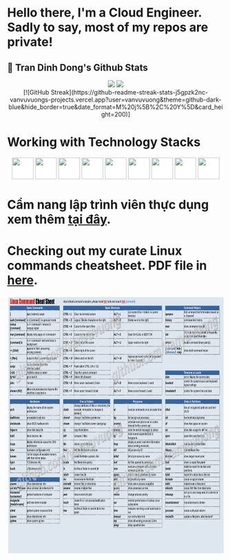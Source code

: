 <h1>Hello there, I'm a Cloud Engineer. Sadly to say, most of my repos are private!</h1>

<h2>👋 Tran Dinh Dong's Github Stats </h2>
<div align="center" style="display: inline_block">
  <img height="275em" src="https://github-readme-stats-mauve-seven-81.vercel.app/api?username=vanvuvuong&show_icons=true&theme=monokai&show=prs_merged,reviews,discussions_started,discussions_answered">
  <img height="275em" src="https://github-readme-stats-mauve-seven-81.vercel.app/api/top-langs/?username=vanvuvuong&size_weight=0.5&count_weight=0.5&theme=dark&layout=donut&langs_count=8&hide=css,javascript,html">
</div>

<div align="center">
  [![GitHub Streak](https://github-readme-streak-stats-j5gpzk2nc-vanvuvuongs-projects.vercel.app?user=vanvuvuong&theme=github-dark-blue&hide_border=true&date_format=M%20j%5B%2C%20Y%5D&card_height=200)]
</div>

<h1>Working with Technology Stacks</h1>
<p align="center" style="background-color: white;">
  <img height="50" width="50" src="https://www.vectorlogo.zone/logos/linux/linux-icon.svg" />
  <img height="50" width="50" src="https://www.vectorlogo.zone/logos/amazon/amazon-icon.svg" />
  <img height="50" width="50" src="https://www.vectorlogo.zone/logos/terraformio/terraformio-icon.svg" />
  <img height="50" width="50" src="https://www.vectorlogo.zone/logos/docker/docker-official.svg" />
  <img height="50" width="50" src="https://www.vectorlogo.zone/logos/kubernetes/kubernetes-icon.svg" />
  <img height="50" width="50" src="https://www.vectorlogo.zone/logos/git-scm/git-scm-icon.svg" />
  <img height="50" width="50" src="https://www.vectorlogo.zone/logos/gitlab/gitlab-icon.svg" />
  <img height="50" width="50" src="https://www.vectorlogo.zone/logos/python/python-icon.svg" />
  <img height="50" width="50" src="https://www.vectorlogo.zone/logos/golang/golang-icon.svg" />
</p>
<h1>Cẩm nang lập trình viên thực dụng xem thêm <a href="https://github.com/vanvuvuong/ltvtd">tại đây</a>.</h1>
<h1>Checking out my curate Linux commands cheatsheet. PDF file in <a href="files/Linux Commands.pdf">here</a>.</h1>
<img height="600em" src="images/linux-command-1.png">
